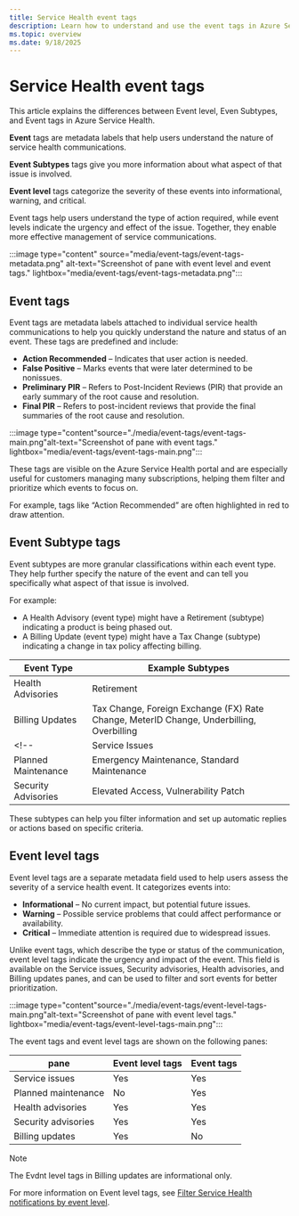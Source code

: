 ```yaml
---
title: Service Health event tags
description: Learn how to understand and use the event tags in Azure Service Health
ms.topic: overview
ms.date: 9/18/2025
---
```


# Service Health event tags


This article explains the differences between Event level, Even Subtypes, and Event tags in Azure Service Health. 

**Event** tags are metadata labels that help users understand the nature of service health communications. 
 
**Event Subtypes** tags give you more information about what aspect of that issue is involved.

**Event level** tags categorize the severity of these events into informational, warning, and critical. 

Event tags help users understand the type of action required, while event levels indicate the urgency and effect of the issue. Together, they enable more effective management of service communications.

:::image type="content" source="media/event-tags/event-tags-metadata.png" alt-text="Screenshot of pane with event level and event tags." lightbox="media/event-tags/event-tags-metadata.png":::


## Event tags

Event tags are metadata labels attached to individual service health communications to help you quickly understand the nature and status of an event. These tags are predefined and include:
- **Action Recommended** – Indicates that user action is needed.
- **False Positive** – Marks events that were later determined to be nonissues.
- **Preliminary PIR** – Refers to Post-Incident Reviews (PIR) that provide an early summary of the root cause and resolution.
- **Final PIR** – Refers to post-incident reviews that provide the final summaries of the root cause and resolution. 

:::image type="content"source="./media/event-tags/event-tags-main.png"alt-text="Screenshot of pane with event tags." lightbox="media/event-tags/event-tags-main.png":::

These tags are visible on the Azure Service Health portal and are especially useful for customers managing many subscriptions, helping them filter and prioritize which events to focus on. 

For example, tags like “Action Recommended” are often highlighted in red to draw attention.

## Event Subtype tags

Event subtypes are more granular classifications within each event type. They help further specify the nature of the event and can tell you specifically what aspect of that issue is involved.<br>

For example:
- A Health Advisory (event type) might have a Retirement (subtype) indicating a product is being phased out.
- A Billing Update (event type) might have a Tax Change (subtype) indicating a change in tax policy affecting billing.

|Event Type          |Example Subtypes                                                                         |
|--------------------|-----------------------------------------------------------------------------------------|
|Health Advisories   | Retirement                                                           |
|Billing Updates     | Tax Change, Foreign Exchange (FX) Rate Change, MeterID Change, Underbilling, Overbilling|
<!--|Service Issues      | Outage, Latency, Degradation                                                        |
|Planned Maintenance | Emergency Maintenance, Standard Maintenance                                             |
|Security Advisories | Elevated Access, Vulnerability Patch                                                    |-->

These subtypes can help you filter information and set up automatic replies or actions based on specific criteria.


## Event level tags

Event level tags are a separate metadata field used to help users assess the severity of a service health event. It categorizes events into:
- **Informational** – No current impact, but potential future issues.
- **Warning** – Possible service problems that could affect performance or availability.
- **Critical** – Immediate attention is required due to widespread issues.

Unlike event tags, which describe the type or status of the communication, event level tags indicate the urgency and impact of the event. This field is available on the Service issues, Security advisories, Health advisories, and Billing updates panes, and can be used to filter and sort events for better prioritization.

 :::image type="content"source="./media/event-tags/event-level-tags-main.png"alt-text="Screenshot of pane with event level tags." lightbox="media/event-tags/event-level-tags-main.png":::

The event tags and event level tags are shown on the following panes:

|pane |Event level tags  |Event tags  |
|---------|---------|---------|
|Service issues      |Yes| Yes |
|Planned maintenance |No | Yes|
|Health advisories   |Yes | Yes |
|Security advisories |Yes | Yes |
|Billing updates     |Yes | No |


>[!NOTE]
> The Evdnt level tags in Billing updates are informational only.

For more information on Event level tags, see [Filter Service Health notifications by event level](metadata-filter.md).

